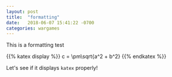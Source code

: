 ```yaml
---
layout: post
title:  "formatting"
date:   2018-06-07 15:41:22 -0700
categories: wargames
---
```


This is a formatting test

{{% katex display %}}
c = \pm\sqrt{a^2 + b^2}
{{% endkatex %}}

Let's see if it displays `katex` properly!
